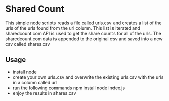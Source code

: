 # Shared Count

This simple node scripts reads a file called urls.csv and creates a list of the urls of the urls found from the url column. This list is iterated and sharedcount.com API is used to get the share counts for all of the urls. The sharedcount.com data is appended to the original csv and saved into a new csv called shares.csv

## Usage

- install node
- create your own urls.csv and overwrite the existing urls.csv with the urls in a column called url
- run the following commands
	npm install
	node index.js
- enjoy the results in shares.csv